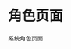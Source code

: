 <!--
 * @Author: wandering
 * @Date: 2020-01-17 15:11:36
 * @LastEditTime : 2020-01-17 15:31:13
 * @LastEditors  : Please set LastEditors
 * @Description: In User Settings Edit
 * @FilePath: \diary\vuepress\docs\module\config\user.md
 -->
# 角色页面

    系统角色页面
    